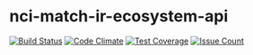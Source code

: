 # nci-match-ir-ecosystem-api
[![Build Status](https://travis-ci.org/CBIIT/nci-match-ir-ecosystem-api.svg?branch=master)](https://travis-ci.org/CBIIT/nci-match-ir-ecosystem-api)
[![Code Climate](https://codeclimate.com/github/CBIIT/nci-match-ir-ecosystem-api/badges/gpa.svg)](https://codeclimate.com/github/CBIIT/nci-match-ir-ecosystem-api)
[![Test Coverage](https://codeclimate.com/github/CBIIT/nci-match-ir-ecosystem-api/badges/coverage.svg)](https://codeclimate.com/github/CBIIT/nci-match-ir-ecosystem-api/coverage)
[![Issue Count](https://codeclimate.com/github/CBIIT/nci-match-ir-ecosystem-api/badges/issue_count.svg)](https://codeclimate.com/github/CBIIT/nci-match-ir-ecosystem-api)


